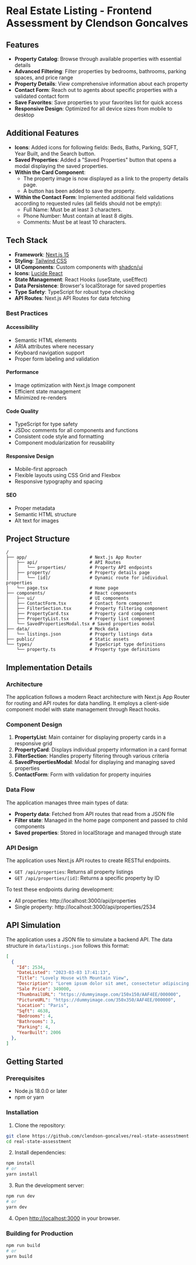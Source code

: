 # Real Estate Listing - Frontend Assessment by Clendson Goncalves

## Features

- **Property Catalog**: Browse through available properties with essential details
- **Advanced Filtering**: Filter properties by bedrooms, bathrooms, parking spaces, and price range
- **Property Details**: View comprehensive information about each property
- **Contact Form**: Reach out to agents about specific properties with a validated contact form
- **Save Favorites**: Save properties to your favorites list for quick access
- **Responsive Design**: Optimized for all device sizes from mobile to desktop

## Additional Features

- **Icons**: Added icons for following fields: Beds, Baths, Parking, SQFT, Year Built,
and the Search button.
- **Saved Properties**: Added a "Saved Properties" button that opens a modal displaying
the saved properties.
- **Within the Card Component**: 
    - The property image is now displayed as a link to the property details page.
    - A button has been added to save the property.
- **Within the Contact Form**: Implemented additional field validations according to requested
rules (all fields should not be empty):
    - Full Name: Must be at least 3 characters.
    - Phone Number: Must contain at least 8 digits.
    - Comments: Must be at least 10 characters.

## Tech Stack

- **Framework**: [Next.js 15](https://nextjs.org/)
- **Styling**: [Tailwind CSS](https://tailwindcss.com/)
- **UI Components**: Custom components with [shadcn/ui](https://ui.shadcn.com/)
- **Icons**: [Lucide React](https://lucide.dev/)
- **State Management**: React Hooks (useState, useEffect)
- **Data Persistence**: Browser's localStorage for saved properties
- **Type Safety**: TypeScript for robust type checking
- **API Routes**: Next.js API Routes for data fetching

### Best Practices

#### Accessibility
- Semantic HTML elements 
- ARIA attributes where necessary
- Keyboard navigation support
- Proper form labeling and validation

#### Performance
- Image optimization with Next.js Image component
- Efficient state management
- Minimized re-renders

#### Code Quality
- TypeScript for type safety
- JSDoc comments for all components and functions
- Consistent code style and formatting
- Component modularization for reusability

#### Responsive Design
- Mobile-first approach
- Flexible layouts using CSS Grid and Flexbox
- Responsive typography and spacing

#### SEO
- Proper metadata
- Semantic HTML structure
- Alt text for images

## Project Structure

```
/
├── app/                        # Next.js App Router
│   ├── api/                    # API Routes
│   │   └── properties/         # Property API endpoints
│   ├── property/               # Property details page
│   │   └── [id]/               # Dynamic route for individual properties
│   └── page.tsx                # Home page
├── components/                 # React components
│   ├── ui/                     # UI components
│   ├── ContactForm.tsx         # Contact form component
│   ├── FilterSection.tsx       # Property filtering component
│   ├── PropertyCard.tsx        # Property card component
│   ├── PropertyList.tsx        # Property list component
│   └── SavedPropertiesModal.tsx # Saved properties modal
├── data/                       # Mock data
│   └── listings.json           # Property listings data
├── public/                     # Static assets
└── types/                      # TypeScript type definitions
    └── property.ts             # Property type definitions
```

## Implementation Details

### Architecture

The application follows a modern React architecture with Next.js App Router for routing and API routes for data handling. It employs a client-side component model with state management through React hooks.

### Component Design

1. **PropertyList**: Main container for displaying property cards in a responsive grid
2. **PropertyCard**: Displays individual property information in a card format
3. **FilterSection**: Handles property filtering through various criteria
4. **SavedPropertiesModal**: Modal for displaying and managing saved properties
5. **ContactForm**: Form with validation for property inquiries

### Data Flow

The application manages three main types of data:
- **Property data**: Fetched from API routes that read from a JSON file
- **Filter state**: Managed in the home page component and passed to child components
- **Saved properties**: Stored in localStorage and managed through state

### API Design

The application uses Next.js API routes to create RESTful endpoints.

- `GET /api/properties`: Returns all property listings
- `GET /api/properties/[id]`: Returns a specific property by ID

To test these endpoints during development:
- All properties: http://localhost:3000/api/properties
- Single property: http://localhost:3000/api/properties/2534

## API Simulation

The application uses a JSON file to simulate a backend API. 
The data structure in `data/listings.json` follows this format:

```json
[
  {
    "Id": 2534,
    "DateListed": "2023-03-03 17:41:13",
    "Title": "Lovely House with Mountain View",
    "Description": "Lorem ipsum dolor sit amet, consectetur adipiscing elit. Proin dictum convallis vehicula. Morbi ac gravida mi. Nullam aliquam ut lorem ut fringilla. Class aptent taciti sociosqu ad litora torquent per conubia nostra, per inceptos himenaeos. Curabitur consequat magna risus, at tempus magna semper eget. Sed eget finibus nisl, ut pellentesque mi. Pellentesque vulputate ultricies posuere. Vestibulum sagittis at eros non accumsan. Proin nec sollicitudin ante, tempus dignissim velit. Quisque bibendum pharetra purus, in cursus tortor condimentum et. Etiam vel dictum lacus. Nulla non ligula at tortor cursus sollicitudin blandit ut sem.",
    "Sale Price": 349000,
    "ThumbnailURL": "https://dummyimage.com/150x150/AAF4EE/000000",
    "PictureURL": "https://dummyimage.com/350x350/AAF4EE/000000",
    "Location": "Paris",
    "Sqft": 4638,
    "Bedrooms": 4,
    "Bathrooms": 3,
    "Parking": 4,
    "YearBuilt": 2006
  },
]
```

## Getting Started

### Prerequisites

- Node.js 18.0.0 or later
- npm or yarn

### Installation

1. Clone the repository:
```bash
git clone https://github.com/clendson-goncalves/real-state-assesstment.git
cd real-state-assesstment
```

2. Install dependencies:
```bash
npm install
# or
yarn install
```

3. Run the development server:
```bash
npm run dev
# or
yarn dev
```

4. Open [http://localhost:3000](http://localhost:3000) in your browser.

### Building for Production

```bash
npm run build
# or
yarn build
```